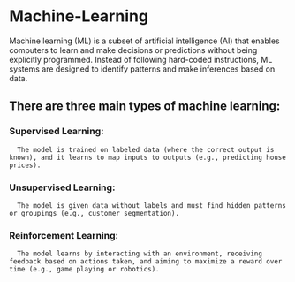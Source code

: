 # Machine-Learning
Machine learning (ML) is a subset of artificial intelligence (AI) that enables computers to learn and make decisions or predictions without being explicitly programmed. Instead of following hard-coded instructions, ML systems are designed to identify patterns and make inferences based on data.

## There are three main types of machine learning:


### Supervised Learning:  
      The model is trained on labeled data (where the correct output is known), and it learns to map inputs to outputs (e.g., predicting house prices).

### Unsupervised Learning: 
      The model is given data without labels and must find hidden patterns or groupings (e.g., customer segmentation).

### Reinforcement Learning: 
      The model learns by interacting with an environment, receiving feedback based on actions taken, and aiming to maximize a reward over time (e.g., game playing or robotics).


